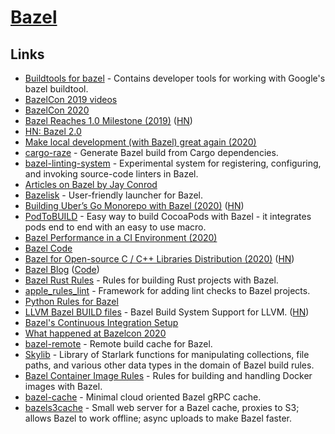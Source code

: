 # [Bazel](https://bazel.build)

## Links

- [Buildtools for bazel](https://github.com/bazelbuild/buildtools) - Contains developer tools for working with Google's bazel buildtool.
- [BazelCon 2019 videos](https://www.youtube.com/playlist?list=PLxNYxgaZ8Rsf-7g43Z8LyXct9ax6egdSj)
- [BazelCon 2020](https://opensourcelive.withgoogle.com/events/bazelcon2020)
- [Bazel Reaches 1.0 Milestone (2019)](https://opensource.googleblog.com/2019/10/bazel-reaches-10-milestone.html) ([HN](https://news.ycombinator.com/item?id=21288185))
- [HN: Bazel 2.0](https://news.ycombinator.com/item?id=21863393)
- [Make local development (with Bazel) great again (2020)](https://www.youtube.com/watch?v=rQv1sjLU4cI)
- [cargo-raze](https://github.com/google/cargo-raze) - Generate Bazel build from Cargo dependencies.
- [bazel-linting-system](https://github.com/thundergolfer/bazel-linting-system) - Experimental system for registering, configuring, and invoking source-code linters in Bazel.
- [Articles on Bazel by Jay Conrod](https://www.jayconrod.com/tags/bazel)
- [Bazelisk](https://github.com/bazelbuild/bazelisk) - User-friendly launcher for Bazel.
- [Building Uber’s Go Monorepo with Bazel (2020)](https://eng.uber.com/go-monorepo-bazel/) ([HN](https://news.ycombinator.com/item?id=23180255))
- [PodToBUILD](https://github.com/pinterest/PodToBUILD) - Easy way to build CocoaPods with Bazel - it integrates pods end to end with an easy to use macro.
- [Bazel Performance in a CI Environment (2020)](https://filipnikolovski.com/posts/bazel-performance-in-a-ci-environment/)
- [Bazel Code](https://github.com/bazelbuild/bazel)
- [Bazel for Open-source C / C++ Libraries Distribution (2020)](https://liuliu.me/eyes/bazel-for-libraries-distribution-an-open-source-library-author-perspective/) ([HN](https://news.ycombinator.com/item?id=24490089))
- [Bazel Blog](https://blog.bazel.build/) ([Code](https://github.com/bazelbuild/bazel-blog))
- [Bazel Rust Rules](https://github.com/bazelbuild/rules_rust) - Rules for building Rust projects with Bazel.
- [apple_rules_lint](https://github.com/apple/apple_rules_lint) - Framework for adding lint checks to Bazel projects.
- [Python Rules for Bazel](https://github.com/bazelbuild/rules_python)
- [LLVM Bazel BUILD files](https://github.com/google/llvm-bazel) - Bazel Build System Support for LLVM. ([HN](https://news.ycombinator.com/item?id=24925368))
- [Bazel's Continuous Integration Setup](https://github.com/bazelbuild/continuous-integration)
- [What happened at Bazelcon 2020](https://www.gasparevitta.com/posts/what-happened-at-bazelcon-2020/)
- [bazel-remote](https://github.com/buchgr/bazel-remote) - Remote build cache for Bazel.
- [Skylib](https://github.com/bazelbuild/bazel-skylib) - Library of Starlark functions for manipulating collections, file paths, and various other data types in the domain of Bazel build rules.
- [Bazel Container Image Rules](https://github.com/bazelbuild/rules_docker) - Rules for building and handling Docker images with Bazel.
- [bazel-cache](https://github.com/znly/bazel-cache) - Minimal cloud oriented Bazel gRPC cache.
- [bazels3cache](https://github.com/Asana/bazels3cache) - Small web server for a Bazel cache, proxies to S3; allows Bazel to work offline; async uploads to make Bazel faster.
